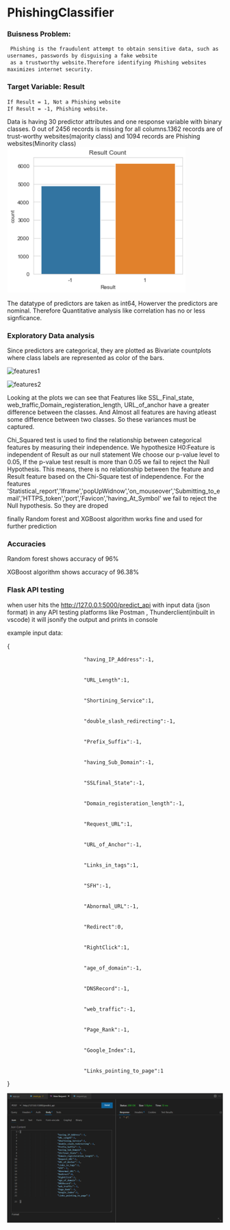# PhishingClassifier
### Buisness Problem:
     Phishing is the fraudulent attempt to obtain sensitive data, such as usernames, passwords by disguising a fake website
     as a trustworthy website.Therefore identifying Phishing websites maximizes internet security.
### Target Variable: Result
    If Result = 1, Not a Phishing website
    If Result = -1, Phishing website.
    
Data is having 30 predictor attributes and one response variable with binary classes. 0 out of 2456 records is missing for all columns.1362 records are of trust-worthy websites(majority class) and  1094 records are Phishing websites(Minority class)
![Resultcount](countplot.PNG)

The datatype of predictors are taken as int64, Howerver the predictors are nominal. Therefore Quantitative analysis like correlation has no or less signficance.

### Exploratory Data analysis
Since predictors are categorical, they are plotted as Bivariate countplots  where class labels are represented as color of the bars.

![features1](https://user-images.githubusercontent.com/60782716/87689485-e2fd3e00-c7a5-11ea-8f8d-7c3705bb7c92.PNG)

![features2](https://user-images.githubusercontent.com/60782716/87690496-2ad09500-c7a7-11ea-802c-7512518e5816.PNG)

Looking at the plots we can see that Features like SSL_Final_state, web_traffic,Domain_registeration_length, URL_of_anchor have a greater difference between the classes. 
And Almost all features are having atleast some difference between two classes. So these variances must be captured.



Chi_Squared test is used to find the relationship between categorical features by measuring their independence.
We hypothesize H0:Feature is independent of Result as our null statement
We choose our p-value level to 0.05, If the p-value test result is more than 0.05 we fail to reject the Null Hypothesis. This means, there is no relationship between the feature  and Result feature based on the Chi-Square test of independence.
For the features 'Statistical_report','Iframe','popUpWidnow','on_mouseover','Submitting_to_email','HTTPS_token','port','Favicon','having_At_Symbol' we fail to reject the Null hypothesis. So they are droped



finally Random forest and XGBoost algorithm works fine and used for further prediction 

### Accuracies

Random forest shows accuracy of 96% 

XGBoost algorithm shows accuracy of 96.38%
 
###  Flask API testing

when user hits the  http://127.0.0.1:5000/predict_api with  input data (json format) in any API testing platforms
like Postman , Thunderclient(inbuilt in vscode) it will jsonify the output and prints in console


example input data:

{


                             "having_IP_Address":-1, 


                             "URL_Length":1,


                             "Shortining_Service":1,


                             "double_slash_redirecting":-1,


                             "Prefix_Suffix":-1,


                             "having_Sub_Domain":-1,


                             "SSLfinal_State":-1,


                             "Domain_registeration_length":-1,


                             "Request_URL":1,


                             "URL_of_Anchor":-1,


                             "Links_in_tags":1,


                             "SFH":-1,


                             "Abnormal_URL":-1,


                             "Redirect":0,


                             "RightClick":1,


                             "age_of_domain":-1,


                             "DNSRecord":-1,


                             "web_traffic":-1,


                             "Page_Rank":-1,


                             "Google_Index":1,


                             "Links_pointing_to_page":1      
                             
                                                
}

![Resultcount](phising.PNG)